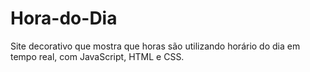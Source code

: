 # Hora-do-Dia
Site decorativo que mostra que horas são utilizando horário do dia em tempo real, com JavaScript, HTML e CSS.
